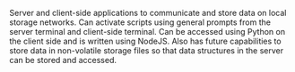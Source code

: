 Server and client-side applications to communicate and store data on local storage networks. Can activate scripts using general prompts from the server terminal and client-side terminal. Can be accessed using Python on the client side and is written using NodeJS. Also has future capabilities to store data in non-volatile storage files so that data structures in the server can be stored and accessed. 
